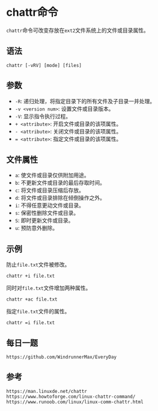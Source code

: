 # chattr命令
`chattr`命令可改变存放在`ext2`文件系统上的文件或目录属性。


## 语法

```shell
chattr [-vRV] [mode] [files]
```

## 参数
* `-R`: 递归处理，将指定目录下的所有文件及子目录一并处理。
* `-v <version num>`: 设置文件或目录版本。
* `-V`: 显示指令执行过程。
* `+ <attribute>`: 开启文件或目录的该项属性。
* `- <attribute>`: 关闭文件或目录的该项属性。
* `= <attribute>`: 指定文件或目录的该项属性。

## 文件属性
* `a`: 使文件或目录仅供附加用途。
* `b`: 不更新文件或目录的最后存取时间。
* `c`: 将文件或目录压缩后存放。
* `d`: 将文件或目录排除在倾倒操作之外。
* `i`: 不得任意更动文件或目录。
* `s`: 保密性删除文件或目录。
* `S`: 即时更新文件或目录。
* `u`: 预防意外删除。

## 示例

防止`file.txt`文件被修改。

```shell
chattr +i file.txt
```

同时对`file.txt`文件增加两种属性。

```shell
chattr +ac file.txt
```

指定`file.txt`文件的属性。

```shell
chattr =i file.txt
```

## 每日一题

```
https://github.com/WindrunnerMax/EveryDay
```

## 参考

```
https://man.linuxde.net/chattr
https://www.howtoforge.com/linux-chattr-command/
https://www.runoob.com/linux/linux-comm-chattr.html
```
